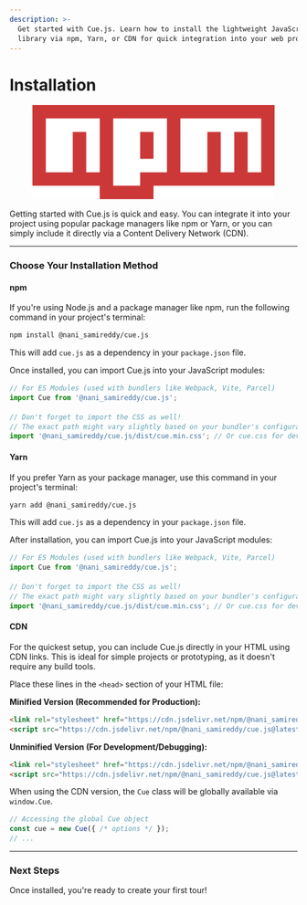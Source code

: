 ```yaml
---
description: >-
  Get started with Cue.js. Learn how to install the lightweight JavaScript tour
  library via npm, Yarn, or CDN for quick integration into your web project
---
```


# Installation

<figure><img src="../.gitbook/assets/image.png" alt=""><figcaption></figcaption></figure>

Getting started with Cue.js is quick and easy. You can integrate it into your project using popular package managers like npm or Yarn, or you can simply include it directly via a Content Delivery Network (CDN).

***

### Choose Your Installation Method

#### npm

If you're using Node.js and a package manager like npm, run the following command in your project's terminal:

```bash
npm install @nani_samireddy/cue.js
```

This will add `cue.js` as a dependency in your `package.json` file.

Once installed, you can import Cue.js into your JavaScript modules:

```javascript
// For ES Modules (used with bundlers like Webpack, Vite, Parcel)
import Cue from '@nani_samireddy/cue.js';

// Don't forget to import the CSS as well!
// The exact path might vary slightly based on your bundler's configuration.
import '@nani_samireddy/cue.js/dist/cue.min.css'; // Or cue.css for development
```

#### Yarn

If you prefer Yarn as your package manager, use this command in your project's terminal:

```bash
yarn add @nani_samireddy/cue.js
```

This will add `cue.js` as a dependency in your `package.json` file.

After installation, you can import Cue.js into your JavaScript modules:

```javascript
// For ES Modules (used with bundlers like Webpack, Vite, Parcel)
import Cue from '@nani_samireddy/cue.js';

// Don't forget to import the CSS as well!
// The exact path might vary slightly based on your bundler's configuration.
import '@nani_samireddy/cue.js/dist/cue.min.css'; // Or cue.css for development
```

#### CDN

For the quickest setup, you can include Cue.js directly in your HTML using CDN links. This is ideal for simple projects or prototyping, as it doesn't require any build tools.

Place these lines in the `<head>` section of your HTML file:

**Minified Version (Recommended for Production):**

```html
<link rel="stylesheet" href="https://cdn.jsdelivr.net/npm/@nani_samireddy/cue.js@latest/dist/cue.min.css">
<script src="https://cdn.jsdelivr.net/npm/@nani_samireddy/cue.js@latest/dist/cue.min.js"></script>
```

**Unminified Version (For Development/Debugging):**

```html
<link rel="stylesheet" href="https://cdn.jsdelivr.net/npm/@nani_samireddy/cue.js@latest/dist/cue.css">
<script src="https://cdn.jsdelivr.net/npm/@nani_samireddy/cue.js@latest/dist/cue.umd.js"></script>
```

When using the CDN version, the `Cue` class will be globally available via `window.Cue`.

```javascript
// Accessing the global Cue object
const cue = new Cue({ /* options */ });
// ...
```

***

### Next Steps

Once installed, you're ready to create your first tour!

